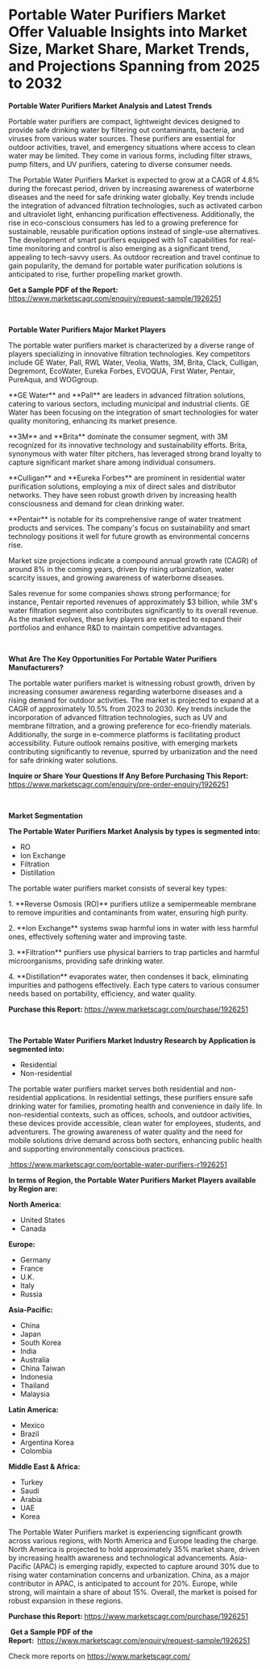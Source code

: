 <p><h1>Portable Water Purifiers Market Offer Valuable Insights into Market Size, Market Share, Market Trends, and Projections Spanning from 2025 to 2032</h1></p><p><strong>Portable Water Purifiers Market Analysis and Latest Trends</strong></p>
<p><p>Portable water purifiers are compact, lightweight devices designed to provide safe drinking water by filtering out contaminants, bacteria, and viruses from various water sources. These purifiers are essential for outdoor activities, travel, and emergency situations where access to clean water may be limited. They come in various forms, including filter straws, pump filters, and UV purifiers, catering to diverse consumer needs.</p><p>The Portable Water Purifiers Market is expected to grow at a CAGR of 4.8% during the forecast period, driven by increasing awareness of waterborne diseases and the need for safe drinking water globally. Key trends include the integration of advanced filtration technologies, such as activated carbon and ultraviolet light, enhancing purification effectiveness. Additionally, the rise in eco-conscious consumers has led to a growing preference for sustainable, reusable purification options instead of single-use alternatives. The development of smart purifiers equipped with IoT capabilities for real-time monitoring and control is also emerging as a significant trend, appealing to tech-savvy users. As outdoor recreation and travel continue to gain popularity, the demand for portable water purification solutions is anticipated to rise, further propelling market growth.</p></p>
<p><strong>Get a Sample PDF of the Report:&nbsp;</strong> <a href="https://www.marketscagr.com/enquiry/request-sample/1926251?utm_campaign=1889&utm_medium=2&utm_source=Github&utm_content=ia&utm_term=15012025&utm_id=portable-water-purifiers">https://www.marketscagr.com/enquiry/request-sample/1926251</a></p>
<p>&nbsp;</p>
<p><strong>Portable Water Purifiers Major Market Players</strong></p>
<p><p>The portable water purifiers market is characterized by a diverse range of players specializing in innovative filtration technologies. Key competitors include GE Water, Pall, RWL Water, Veolia, Watts, 3M, Brita, Clack, Culligan, Degremont, EcoWater, Eureka Forbes, EVOQUA, First Water, Pentair, PureAqua, and WOGgroup.</p><p>**GE Water** and **Pall** are leaders in advanced filtration solutions, catering to various sectors, including municipal and industrial clients. GE Water has been focusing on the integration of smart technologies for water quality monitoring, enhancing its market presence.</p><p>**3M** and **Brita** dominate the consumer segment, with 3M recognized for its innovative technology and sustainability efforts. Brita, synonymous with water filter pitchers, has leveraged strong brand loyalty to capture significant market share among individual consumers.</p><p>**Culligan** and **Eureka Forbes** are prominent in residential water purification solutions, employing a mix of direct sales and distributor networks. They have seen robust growth driven by increasing health consciousness and demand for clean drinking water.</p><p>**Pentair** is notable for its comprehensive range of water treatment products and services. The company's focus on sustainability and smart technology positions it well for future growth as environmental concerns rise.</p><p>Market size projections indicate a compound annual growth rate (CAGR) of around 8% in the coming years, driven by rising urbanization, water scarcity issues, and growing awareness of waterborne diseases. </p><p>Sales revenue for some companies shows strong performance; for instance, Pentair reported revenues of approximately $3 billion, while 3M's water filtration segment also contributes significantly to its overall revenue. As the market evolves, these key players are expected to expand their portfolios and enhance R&D to maintain competitive advantages.</p></p>
<p>&nbsp;</p>
<p><strong>What Are The Key Opportunities For Portable Water Purifiers Manufacturers?</strong></p>
<p><p>The portable water purifiers market is witnessing robust growth, driven by increasing consumer awareness regarding waterborne diseases and a rising demand for outdoor activities. The market is projected to expand at a CAGR of approximately 10.5% from 2023 to 2030. Key trends include the incorporation of advanced filtration technologies, such as UV and membrane filtration, and a growing preference for eco-friendly materials. Additionally, the surge in e-commerce platforms is facilitating product accessibility. Future outlook remains positive, with emerging markets contributing significantly to revenue, spurred by urbanization and the need for safe drinking water solutions.</p></p>
<p><strong>Inquire or Share Your Questions If Any Before Purchasing This Report:</strong> <a href="https://www.marketscagr.com/enquiry/pre-order-enquiry/1926251?utm_campaign=1889&utm_medium=2&utm_source=Github&utm_content=ia&utm_term=15012025&utm_id=portable-water-purifiers">https://www.marketscagr.com/enquiry/pre-order-enquiry/1926251</a></p>
<p>&nbsp;</p>
<p><strong>Market Segmentation</strong></p>
<p><strong>The Portable Water Purifiers Market Analysis by types is segmented into:</strong></p>
<p><ul><li>RO</li><li>Ion Exchange</li><li>Filtration</li><li>Distillation</li></ul></p>
<p><p>The portable water purifiers market consists of several key types: </p><p>1. **Reverse Osmosis (RO)** purifiers utilize a semipermeable membrane to remove impurities and contaminants from water, ensuring high purity. </p><p>2. **Ion Exchange** systems swap harmful ions in water with less harmful ones, effectively softening water and improving taste. </p><p>3. **Filtration** purifiers use physical barriers to trap particles and harmful microorganisms, providing safe drinking water. </p><p>4. **Distillation** evaporates water, then condenses it back, eliminating impurities and pathogens effectively. Each type caters to various consumer needs based on portability, efficiency, and water quality.</p></p>
<p><strong>Purchase this Report:&nbsp;</strong><a href="https://www.marketscagr.com/purchase/1926251?utm_campaign=1889&utm_medium=2&utm_source=Github&utm_content=ia&utm_term=15012025&utm_id=portable-water-purifiers">https://www.marketscagr.com/purchase/1926251</a></p>
<p>&nbsp;</p>
<p><strong>The Portable Water Purifiers Market Industry Research by Application is segmented into:</strong></p>
<p><ul><li>Residential</li><li>Non-residential</li></ul></p>
<p><p>The portable water purifiers market serves both residential and non-residential applications. In residential settings, these purifiers ensure safe drinking water for families, promoting health and convenience in daily life. In non-residential contexts, such as offices, schools, and outdoor activities, these devices provide accessible, clean water for employees, students, and adventurers. The growing awareness of water quality and the need for mobile solutions drive demand across both sectors, enhancing public health and supporting environmentally conscious practices.</p></p>
<p><a href="https://www.marketscagr.com/portable-water-purifiers-r1926251?utm_campaign=1889&utm_medium=2&utm_source=Github&utm_content=ia&utm_term=15012025&utm_id=portable-water-purifiers">&nbsp;https://www.marketscagr.com/portable-water-purifiers-r1926251</a></p>
<p><strong>In terms of Region, the Portable Water Purifiers Market Players available by Region are:</strong></p>
<p>
    <p> <strong> North America: </strong>
        <ul>
            <li>United States</li>
            <li>Canada</li>
        </ul>
        </p> 
    <p> <strong> Europe: </strong>
        <ul>
            <li>Germany</li>
            <li>France</li>
            <li>U.K.</li>
            <li>Italy</li>
            <li>Russia</li>
        </ul>
        </p> 
    <p> <strong> Asia-Pacific: </strong>
        <ul>
            <li>China</li>
            <li>Japan</li>
            <li>South Korea</li>
            <li>India</li>
            <li>Australia</li>
            <li>China Taiwan</li>
            <li>Indonesia</li>
            <li>Thailand</li>
            <li>Malaysia</li>
        </ul>
        </p> 
    <p> <strong> Latin America: </strong>
        <ul>
            <li>Mexico</li>
            <li>Brazil</li>
            <li>Argentina Korea</li>
            <li>Colombia</li>
        </ul>
        </p> 
    <p> <strong> Middle East & Africa: </strong>
        <ul>
            <li>Turkey</li>
            <li>Saudi</li>
            <li>Arabia</li>
            <li>UAE</li>
            <li>Korea</li>
        </ul>
    </p>
    </p>
<p><p>The Portable Water Purifiers market is experiencing significant growth across various regions, with North America and Europe leading the charge. North America is projected to hold approximately 35% market share, driven by increasing health awareness and technological advancements. Asia-Pacific (APAC) is emerging rapidly, expected to capture around 30% due to rising water contamination concerns and urbanization. China, as a major contributor in APAC, is anticipated to account for 20%. Europe, while strong, will maintain a share of about 15%. Overall, the market is poised for robust expansion in these regions.</p></p>
<p><strong>Purchase this Report: </strong><a href="https://www.marketscagr.com/purchase/1926251?utm_campaign=1889&utm_medium=2&utm_source=Github&utm_content=ia&utm_term=15012025&utm_id=portable-water-purifiers">https://www.marketscagr.com/purchase/1926251</a></p>
<p>&nbsp;<strong>Get a Sample PDF of the Report:&nbsp;&nbsp;</strong><a href="https://www.marketscagr.com/enquiry/request-sample/1926251?utm_campaign=1889&utm_medium=2&utm_source=Github&utm_content=ia&utm_term=15012025&utm_id=portable-water-purifiers">https://www.marketscagr.com/enquiry/request-sample/1926251</a></p>
<p><strong></strong></p>
<p>Check more reports on <a href="https://www.marketscagr.com/?utm_campaign=1889&utm_medium=2&utm_source=Github&utm_content=ia&utm_term=15012025&utm_id=portable-water-purifiers">https://www.marketscagr.com/</a></p>